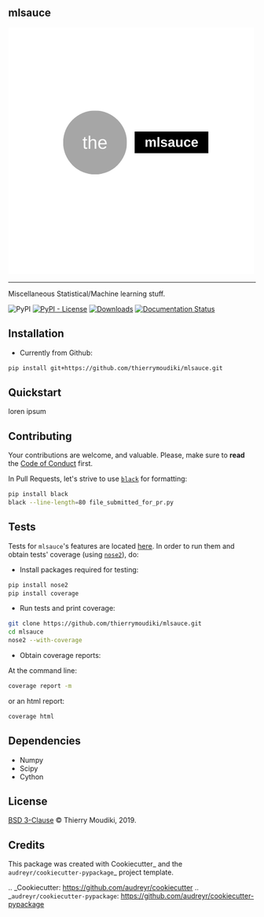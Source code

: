 mlsauce
--------



![teller logo](the-mlsauce.png)

<hr>

Miscellaneous Statistical/Machine learning stuff.  

![PyPI](https://img.shields.io/pypi/v/mlsauce) [![PyPI - License](https://img.shields.io/pypi/l/mlsauce)](https://github.com/thierrymoudiki/mlsauce/blob/master/LICENSE) [![Downloads](https://pepy.tech/badge/mlsauce)](https://pepy.tech/project/mlsauce)
[![Documentation Status](https://readthedocs.org/projects/mlsauce/badge/?version=latest)](https://mlsauce.readthedocs.io/en/latest/?badge=latest)


Installation
-------

- Currently from Github:

```bash
pip install git+https://github.com/thierrymoudiki/mlsauce.git
```

Quickstart
-------

loren ipsum

Contributing
-------

Your contributions are welcome, and valuable. Please, make sure to __read__ the [Code of Conduct](CONTRIBUTING.md) first.

In Pull Requests, let's strive to use [`black`](https://black.readthedocs.io/en/stable/) for formatting: 

```bash
pip install black
black --line-length=80 file_submitted_for_pr.py
```

Tests
-------

Tests for `mlsauce`'s features are located [here](https://github.com/thierrymoudiki/mlsauce/tree/master/tests). In order to run them and obtain tests' coverage (using [`nose2`](https://nose2.readthedocs.io/en/latest/)), do: 

- Install packages required for testing: 

```bash
pip install nose2
pip install coverage
```

- Run tests and print coverage:

```bash
git clone https://github.com/thierrymoudiki/mlsauce.git
cd mlsauce
nose2 --with-coverage
```

- Obtain coverage reports:

At the command line:

```bash
coverage report -m
```

or an html report:

```bash
coverage html
```



Dependencies 
-------

- Numpy
- Scipy
- Cython


License
-------

[BSD 3-Clause](LICENSE) © Thierry Moudiki, 2019. 



Credits
-------

This package was created with Cookiecutter_ and the `audreyr/cookiecutter-pypackage`_ project template.

.. _Cookiecutter: https://github.com/audreyr/cookiecutter
.. _`audreyr/cookiecutter-pypackage`: https://github.com/audreyr/cookiecutter-pypackage
